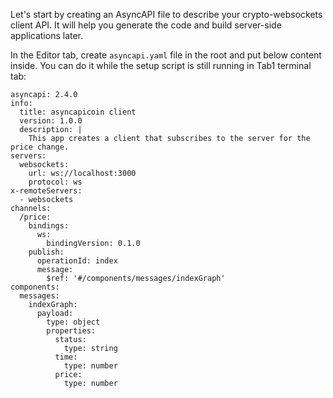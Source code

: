 Let's start by creating an AsyncAPI file to describe your crypto-websockets client API. It will help you generate the code and build server-side applications later.

In the Editor tab, create `asyncapi.yaml` file in the root and put below content inside. You can do it while the setup script is still running in Tab1 terminal tab:

```
asyncapi: 2.4.0
info: 
  title: asyncapicoin client
  version: 1.0.0
  description: |
    This app creates a client that subscribes to the server for the price change.
servers:
  websockets:
    url: ws://localhost:3000
    protocol: ws
x-remoteServers:
  - websockets
channels:
  /price:
    bindings:
      ws:
        bindingVersion: 0.1.0
    publish:
      operationId: index
      message:
        $ref: '#/components/messages/indexGraph'
components:
  messages:
    indexGraph:
      payload:
        type: object
        properties:
          status:
            type: string
          time:
            type: number
          price:
            type: number
```